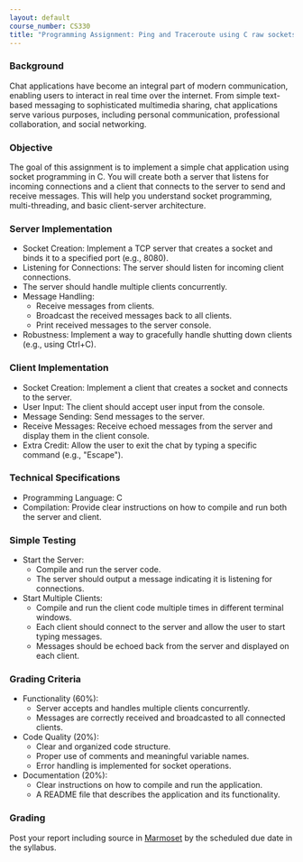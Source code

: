 ```yaml
---
layout: default
course_number: CS330
title: "Programming Assignment: Ping and Traceroute using C raw sockets"
---
```


### Background
  Chat applications have become an integral part of modern communication, enabling users to interact in real time over the internet. From simple text-based messaging to sophisticated multimedia sharing, chat applications serve various purposes, including personal communication, professional collaboration, and social networking.

### Objective
  The goal of this assignment is to implement a simple chat application using socket programming in C. You will create both a server that listens for incoming connections and a client that connects to the server to send and receive messages. This will help you understand socket programming, multi-threading, and basic client-server architecture.

### Server Implementation 
 - Socket Creation: Implement a TCP server that creates a socket and binds it to a specified port (e.g., 8080).
 - Listening for Connections: The server should listen for incoming client connections.
 - The server should handle multiple clients concurrently.
 - Message Handling:
    - Receive messages from clients.
    - Broadcast the received messages back to all clients.
    - Print received messages to the server console.
  - Robustness: Implement a way to gracefully handle shutting down clients (e.g., using Ctrl+C).

### Client Implementation
  - Socket Creation: Implement a client that creates a socket and connects to the server.
  - User Input: The client should accept user input from the console.
  - Message Sending: Send messages to the server.
  - Receive Messages: Receive echoed messages from the server and display them in the client console.
  - Extra Credit: Allow the user to exit the chat by typing a specific command (e.g., "Escape").

### Technical Specifications
 - Programming Language: C
 - Compilation: Provide clear instructions on how to compile and run both the server and client.

### Simple Testing 
 - Start the Server:
   - Compile and run the server code.
   - The server should output a message indicating it is listening for connections.
 - Start Multiple Clients:
   - Compile and run the client code multiple times in different terminal windows.
   - Each client should connect to the server and allow the user to start typing messages.
   - Messages should be echoed back from the server and displayed on each client.
  
### Grading Criteria
 - Functionality (60%):
   - Server accepts and handles multiple clients concurrently.
   - Messages are correctly received and broadcasted to all connected clients.
 - Code Quality (20%):
   - Clear and organized code structure.
   - Proper use of comments and meaningful variable names.
   - Error handling is implemented for socket operations.
 - Documentation (20%):
   - Clear instructions on how to compile and run the application.
   - A README file that describes the application and its functionality.
  
### Grading
Post your report including source in [Marmoset](https://cs.ycp.edu/marmoset) by the scheduled due date in the syllabus.

